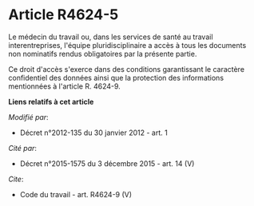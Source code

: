 # Article R4624-5

Le médecin du travail ou, dans les services de santé au travail interentreprises, l'équipe pluridisciplinaire a accès à tous
les documents non nominatifs rendus obligatoires par la présente partie. 

Ce droit d'accès s'exerce dans des conditions garantissant le caractère confidentiel des données ainsi que la protection des
informations mentionnées à l'article R. 4624-9.

**Liens relatifs à cet article**

_Modifié par_:

  - Décret n°2012-135 du 30 janvier 2012 - art. 1

_Cité par_:

  - Décret n°2015-1575 du 3 décembre 2015 - art. 14 (V)

_Cite_:

  - Code du travail - art. R4624-9 (V)
